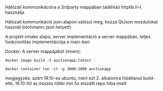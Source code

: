 Hálózati kommunikációra a 3rdparty mappában találhtaó httplib.h-t használja

Hálózati kommunikáció json alapon valósul meg, hozzá QtJson mosdulokat használ (nlohmann::json helyett)

A projekt cmake alapú, server implementáció a server mappában, teljes funkcionlitás implementációja a main-ben

Docker:
A server mappájából (innen): 

    docker image build -t auctionapp:latest .

    docker container run -it -p 3000:3000 auctionapp

megjegyzés: azért 19.10-es ubuntu, mert ezt 2. alkalomra hibátlanul build-elte, 18.10-től az összes többi min 5x elszállt repo hiba miatt
    
